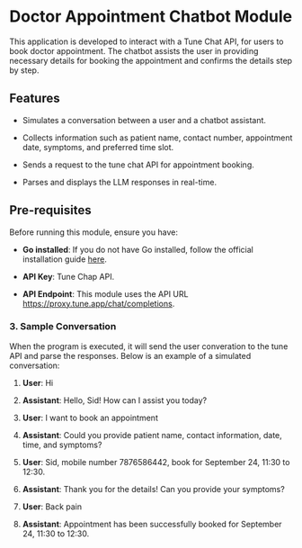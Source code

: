 Doctor Appointment Chatbot Module
=================================

This application is developed to interact with a Tune Chat API, for users to book doctor appointment. The chatbot assists the user in providing necessary details for booking the appointment and confirms the details step by step.

Features
--------

*   Simulates a conversation between a user and a chatbot assistant.

*   Collects information such as patient name, contact number, appointment date, symptoms, and preferred time slot.

*   Sends a request to the tune chat API for appointment booking.

*   Parses and displays the LLM responses in real-time.


Pre-requisites
-------------

Before running this module, ensure you have:

*   **Go installed**: If you do not have Go installed, follow the official installation guide [here](https://golang.org/doc/install).

*   **API Key**: Tune Chap API.

*   **API Endpoint**: This module uses the API URL https://proxy.tune.app/chat/completions.


### 3\. Sample Conversation

When the program is executed, it will send the user converation to the tune API and parse the responses. Below is an example of a simulated conversation:

1.  **User**: Hi

2.  **Assistant**: Hello, Sid! How can I assist you today?

3.  **User**: I want to book an appointment

4.  **Assistant**: Could you provide patient name, contact information, date, time, and symptoms?

5.  **User**: Sid, mobile number 7876586442, book for September 24, 11:30 to 12:30.

6.  **Assistant**: Thank you for the details! Can you provide your symptoms?

7.  **User**: Back pain

8.  **Assistant**: Appointment has been successfully booked for September 24, 11:30 to 12:30.

